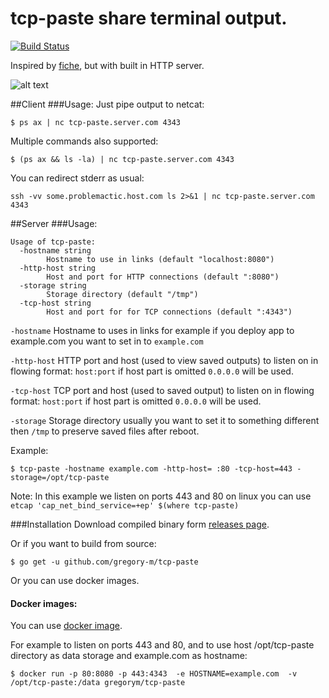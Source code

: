 # tcp-paste share terminal output.

[![Build Status](https://travis-ci.org/gregory-m/tcp-paste.svg?branch=master)](https://travis-ci.org/gregory-m/tcp-paste)

Inspired by [fiche](https://github.com/solusipse/fiche), but with built in HTTP server.

![alt text](https://i.imgur.com/M4bmjbt.gif "Logo Title Text 1")


##Client
###Usage:
Just pipe output to netcat:

```
$ ps ax | nc tcp-paste.server.com 4343
```

Multiple commands also supported:

```
$ (ps ax && ls -la) | nc tcp-paste.server.com 4343
```

You can redirect stderr as usual:

```
ssh -vv some.problemactic.host.com ls 2>&1 | nc tcp-paste.server.com 4343
```

##Server
###Usage:
```
Usage of tcp-paste:
  -hostname string
    	Hostname to use in links (default "localhost:8080")
  -http-host string
    	Host and port for HTTP connections (default ":8080")
  -storage string
    	Storage directory (default "/tmp")
  -tcp-host string
    	Host and port for for TCP connections (default ":4343")
```

``-hostname`` Hostname to uses in links for example if you deploy app to example.com you want to set in to ``example.com``

``-http-host`` HTTP port and host (used to view saved outputs) to listen on in flowing format: ``host:port`` if host part is omitted ``0.0.0.0`` will be used.

``-tcp-host`` TCP port and host (used to saved output) to listen on in flowing format: ``host:port`` if host part is omitted ``0.0.0.0`` will be used.

``-storage`` Storage directory usually you want to set it to something different then ``/tmp`` to preserve saved files after reboot.

Example:

```
$ tcp-paste -hostname example.com -http-host= :80 -tcp-host=443 -storage=/opt/tcp-paste
```
Note: In this example we listen on ports 443 and 80 on linux you can use ``etcap 'cap_net_bind_service=+ep' $(where tcp-paste)``

###Installation
Download compiled binary form [releases page](http://github.com/gregory-m/tcp-paste/releases).

Or if you want to build from source:

```
$ go get -u github.com/gregory-m/tcp-paste
```

Or you can use docker images.

#### Docker images:
You can use [docker image](https://hub.docker.com/r/gregorym/tcp-paste/).



For example to listen on ports 443 and 80, and to use host /opt/tcp-paste directory as data storage and example.com as hostname:

```
$ docker run -p 80:8080 -p 443:4343  -e HOSTNAME=example.com  -v /opt/tcp-paste:/data gregorym/tcp-paste
```

